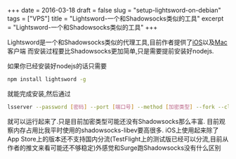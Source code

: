 +++
date = 2016-03-18
draft = false
slug = "setup-lightsword-on-debian"
tags = ["VPS"]
title = "Lightsword-一个和Shadowsocks类似的工具"
excerpt = "Lightsword-一个和Shadowsocks类似的工具"
+++


Lightsword是一个和Shadowsocks类似的代理工具,目前作者提供了[iOS][1]以及[Mac][2]客户端
而安装过程要比Shadowsocks更加简单,只是需要提前安装好nodejs.

如果你已经安装好nodejs的话只需要
```bash
npm install lightsword -g
```
就能完成安装,然后通过
```bash
lsserver --password [密码] --port [端口号] --method [加密类型] --fork --cluster
```
就可以运行起来了.只是目前加密类型可能还没有Shadowsocks那么丰富.
目前观察内存占用比我平时使用的shadowsocks-libev要高很多.
iOS上使用起来除了App Store上的版本还不支持国内分流(TestFlight上的测试版已经可以分流,目前从作者的推文来看可能还不够稳定)外感觉和Surge跑Shadowsocks没有什么区别

[1]: https://itunes.apple.com/us/app/level.4/id1082115711
[2]: https://itunes.apple.com/us/app/level.5/id1088733081